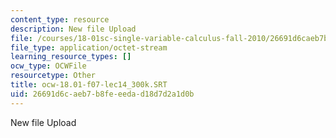 ```yaml
---
content_type: resource
description: New file Upload
file: /courses/18-01sc-single-variable-calculus-fall-2010/26691d6caeb7b8feeedad18d7d2a1d0b_ocw-18.01-f07-lec14_300k.SRT
file_type: application/octet-stream
learning_resource_types: []
ocw_type: OCWFile
resourcetype: Other
title: ocw-18.01-f07-lec14_300k.SRT
uid: 26691d6c-aeb7-b8fe-eeda-d18d7d2a1d0b
---
```

New file Upload